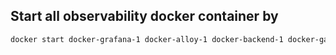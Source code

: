 ## Start all observability docker container by 
```dockerfile
docker start docker-grafana-1 docker-alloy-1 docker-backend-1 docker-gateway-1 docker-read-1 docker-write-1 docker-minio-1             
```
